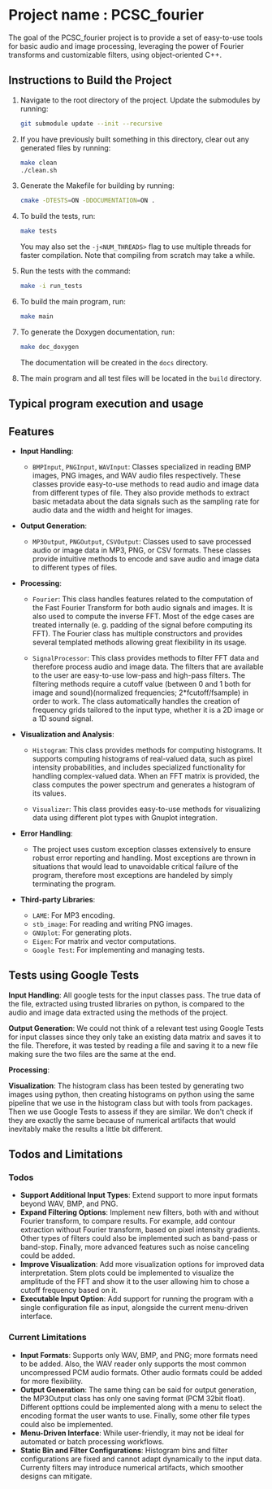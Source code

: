 # Project name : PCSC_fourier
The goal of the PCSC_fourier project is to provide a set of easy-to-use tools for basic audio and image processing, leveraging the power of Fourier transforms and customizable filters, using object-oriented C++.

## Instructions to Build the Project

1. Navigate to the root directory of the project. Update the submodules by running:
   ```bash
   git submodule update --init --recursive
   ```

2. If you have previously built something in this directory, clear out any generated files by running:
   ```bash
   make clean
   ./clean.sh
   ```

3. Generate the Makefile for building by running:
   ```bash
   cmake -DTESTS=ON -DDOCUMENTATION=ON .
   ```

4. To build the tests, run:
   ```bash
   make tests
   ```
   You may also set the `-j<NUM_THREADS>` flag to use multiple threads for faster compilation. Note that compiling from scratch may take a while.

5. Run the tests with the command:
   ```bash
   make -i run_tests
   ```

6. To build the main program, run:
   ```bash
   make main
   ```

7. To generate the Doxygen documentation, run:
   ```bash
   make doc_doxygen
   ```
   The documentation will be created in the `docs` directory.

8. The main program and all test files will be located in the `build` directory.

## Typical program execution and usage

## Features

- **Input Handling**:
  - `BMPInput`, `PNGInput`, `WAVInput`: Classes specialized in reading BMP images, PNG images, and WAV audio files respectively.
  These classes provide easy-to-use methods to read audio and image data from different types of file. They also provide methods
  to extract basic metadata about the data signals such as the sampling rate for audio data and the width and height for images.

- **Output Generation**:
  - `MP3Output`, `PNGOutput`, `CSVOutput`: Classes used to save processed audio or image data in MP3, PNG, or CSV formats.
  These classes provide intuitive methods to encode and save audio and image data to different types of files.

- **Processing**:
  - `Fourier`: This class handles features related to the computation of the Fast Fourier Transform for both audio signals and images.
  It is also used to compute the inverse FFT. Most of the edge cases are treated internally (e. g. padding of the signal before computing its FFT).
  The Fourier class has multiple constructors and provides several templated methods allowing great flexibility in its usage.

  - `SignalProcessor`: This class provides methods to filter FFT data and therefore process audio and image data. The filters that are available to the user
  are easy-to-use low-pass and high-pass filters. The filtering methods require a cutoff value (between 0 and 1 both for image and sound)(normalized frequencies; 2*fcutoff/fsample) in order to work. The class automatically handles the creation of frequency grids tailored to the input type, whether it is a 2D image or a 1D sound signal.

- **Visualization and Analysis**:
  - `Histogram`: This class provides methods for computing histograms. It supports computing histograms of real-valued data, such as pixel intensity probabilities, and includes specialized functionality for handling complex-valued data. When an FFT matrix is provided, the class computes the power spectrum and generates a histogram of its values.

  - `Visualizer`: This class provides easy-to-use methods for visualizing data using different plot types with Gnuplot integration.

- **Error Handling**:
  - The project uses custom exception classes extensively to ensure robust error reporting and handling. Most exceptions are thrown in situations
  that would lead to unavoidable critical failure of the program, therefore most exceptions are handeled by simply terminating the program.

- **Third-party Libraries**:
  - `LAME`: For MP3 encoding.
  - `stb_image`: For reading and writing PNG images.
  - `GNUplot`: For generating plots.
  - `Eigen`: For matrix and vector computations.
  - `Google Test`: For implementing and managing tests.

## Tests using Google Tests
**Input Handling**: All google tests for the input classes pass. The true data of the file, extracted using trusted libraries on python,
is compared to the audio and image data extracted using the methods of the project.

**Output Generation**: We could not think of a relevant test using Google Tests for input classes since they only take an existing data
matrix and saves it to the file. Therefore, it was tested by reading a file and saving it to a new file making sure the two files are the
same at the end.

**Processing**: 

**Visualization**: The histogram class has been tested by generating two images using python, then creating histograms on python using the
same pipeline that we use in the histogram class but with tools from packages. Then we use Google Tests to assess if they are similar. We
don't check if they are exactly the same because of numerical artifacts that would inevitably make the results a little bit different.


## Todos and Limitations

### Todos
- **Support Additional Input Types**: Extend support to more input formats beyond WAV, BMP, and PNG.
- **Expand Filtering Options**: Implement new filters, both with and without Fourier transform, to compare results. For example, add contour extraction without Fourier transform, based on pixel intensity gradients. Other types
of filters could also be implemented such as band-pass or band-stop. Finally, more advanced features such as noise canceling could be added.
- **Improve Visualization**: Add more visualization options for improved data interpretation. Stem plots could be implemented to visualize the amplitude of the FFT and show it to the user allowing him to chose a cutoff
frequency based on it.
- **Executable Input Option**: Add support for running the program with a single configuration file as input, alongside the current menu-driven interface.

### Current Limitations
- **Input Formats**: Supports only WAV, BMP, and PNG; more formats need to be added. Also, the WAV reader only supports the most common uncompressed PCM audio formats. Other audio formats could be added for more 
flexibility.
- **Output Generation**: The same thing can be said for output generation, the MP3Output class has only one saving format (PCM 32bit float).
Different opttions could be implemented along with a menu to select the encoding format the user wants to use. Finally, some other file types
could also be implemented.
- **Menu-Driven Interface**: While user-friendly, it may not be ideal for automated or batch processing workflows.
- **Static Bin and Filter Configurations**: Histogram bins and filter configurations are fixed and cannot adapt dynamically to the input data. Currenty filters may introduce numerical artifacts, which smoother designs can mitigate.




